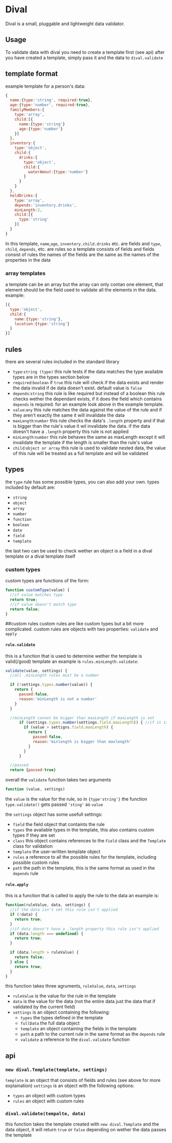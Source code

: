 # Dival
Dival is a small, pluggable and lightweight data validator.

## Usage
To validate data with dival you need to create a template first (see api)
after you have created a template, simply pass it and the data to `dival.validate`

## template format
example template for a person's data:
```js
{
  name:{type:'string', required:true},
  age:{type:'number', required:true},
  familyMembers:{
    type:'array',
    child:[{
      name:{type:'string'}
      age:{type:'number'}
    }]
  },
  inventory:{
    type:'object',
    child:{
      drinks:{
        type:'object',
        child:{
          waterAmout:{type:'number'}
        }
      }
    }
  },
  heldDrinks:{
    type:'array',
    depends:'inventory.drinks',
    minLength:2,
    child:[{
      type:'string'
    }]
  }
}
```
In this template, `name`,`age`, `inventory.child.drinks` etc. are fields and `type`, `child`, `depends`, etc. are rules
so a template consists of fields and fields consist of rules
the names of the fields are the same as the names of the properties in the data

### array templates
a template can be an array but the array can only contan one element, that element should be the field used to validate all the elements in the data.
example:
```js
[{
  type:'object',
  child:{
    name:{type:'string'},
    location:{type:'string'}
  }
}]
```

## rules
there are several rules included in the standard library
- `type`:`string (type)` this rule tests if the data matches the type available types are in the types section below
- `required`:`boolean` if `true` this rule will check if the data exists and render the data invalid if de data doesn't exist. default value is `false`
- `depends`:`string` this rule is like required but instead of a boolean this rule checks wether the dependant exists, if it does the field which contains `depends` is required. for an example look above in the example template.
- `value`:`any` this rule matches the data against the value of the rule and if they aren't exactly the same it will invalidate the data
- `maxLength`:`number` this rule checks the data's `.length` property and if that is bigger than the rule's value it wil invalidate the data. if the data doesn't have a `.length` property this rule is not applied
- `minLength`:`number` this rule behaves the same as maxLength except it will invalidate the template if the length is smaller than the rule's value
- `child`:`object or array` this rule is used to validate nested data, the value of this rule will be treated as a full template and will be validated

## types
the `type` rule has some possible types, you can also add your own.
types included by default are:
- `string`
- `object`
- `array`
- `number`
- `function`
- `boolean`
- `date`
- `field`
- `template`

the last two can be used to check wether an object is a field in a dival template or a dival template itself

### custom types
custom types are functions of the form:
```js
function customType(value) {
  //if value matches type
  return true;
  //if value doesn't match type
  return false;
}
```
##custom rules
custom rules are like custom types but a bit more complicated.
custom rules are objects with two properties: `validate` and `apply`
#### `rule.validate`
this is a function that is used to determine wether the template is valid(/good) template
an example is `rules.minLength.validate`:
```js
validate(value, settings) {
  //all .minLength rules must be a number

  if (!settings.types.number(value)) {
    return {
      passed:false,
      reason:'minLength is not a number'
    }
  }

  //minLength cannot be bigger than maxLength if maxLength is set
      if (settings.types.number(settings.field.maxLength)) { //if it is set (and a number)
        if (value > settigns.field.maxLength) {
          return {
            passed:false,
            reason:'minlength is bigger than maxlength'
          }
        }
      }

  //passed
  return {passed:true}
```

overall the `validate` function takes two arguments
```js
function (value, settings)
```
the `value` is the value for the rule, so in `{type'string'}` the function `type.validate()` gets passed `'sting'` as `value`

the `settings` object has some usefull settings:
- `field` the field object that containts the rule
- `types` the available types in the template, this also contains custom types if they are set
- `class` this object contains references to the `Field` class and the `Template` class for validation
- `template` the user-written template object
- `rules` a reference to all the possible rules for the template, including possible custom rules
- `path` the path in the template, this is the same format as used in the `depends` rule

#### `rule.apply`
this is a function that is called to apply the rule to the data
an example is:
```js
function(ruleValue, data, settings) {
  //if the data isn't set this rule isn't applied
  if (!data) {
    return true;
  }
  //if data doesn't have a .length property this rule isn't applied
  if (data.length === undefined) {
    return true;
  }

  if (data.length > ruleValue) {
    return false;
  } else {
    return true;
  }
}
```
this function takes three agruments, `ruleValue`, `data`, `settings`
- `ruleValue` is the value for the rule in the template
- `data` is the value for the data (not the entire data just the data that if validated by the current field)
- `settings` is an object containing the following:
  * `types` the types defined in the template
  * `fullData` the full data object
  * `template` an object containing the fields in the template
  * `path` a path to the current rule in the same format as the `depends` rule
  * `validate` a reference to the `dival.validate` function

## api
### `new dival.Template(template, settings)`
`template` is an object that consists of fields and rules (see above for more explaination)
`settings` is an object with the following options:
- `types` an object with custom types
- `rules` an object with custom rules

### `dival.validate(tempalte, data)`
this function takes the template created with `new dival.Template` and the data object, it will return `true` or `false` depending on wether the data passes the template
